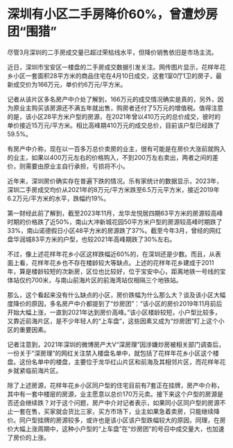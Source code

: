 # 深圳有小区二手房降价60%，曾遭炒房团“围猎”

尽管3月深圳的二手房成交量已超过荣枯线水平，但降价销售依旧是市场主流。

近日，深圳市宝安区一楼盘的二手房成交数据引发关注。网传图片显示，花样年花乡小区一套面积28平方米的商品住宅在4月10日成交，这套1室0厅1卫的房子，最新成交价为166万元，单价约6万元/平方米。

记者从该片区多名房产中介处了解到，166万元的成交情况确实是真的，另外，因为原业主购买该房源还不满五年就出售，购房者还付了5万元的增值税。值得注意的是，该小区28平方米户型的房源，在2021年曾以410万元的总价成交，彼时的单价接近15万元/平方米。相比高峰期410万元的成交总价，目前该户型已经跌了59.5%。

有房产中介称，现在以一百多万总价卖房的业主，很有可能是在房价大涨前就购入的业主，如果以400万元左右的价格购入，不到200万左右卖出，两者之间的差价，则需要由原业主自行承担，亏损将不小。

近年来，深圳房价确实存在普遍下跌的情况。乐有家统计的数据显示，2023年，深圳二手房成交均价从2021年的8万元/平方米跌至6.5万元平方米，接近2019年6.2万元/平方米的水平，跌幅约19%。

第一财经此前了解到，截至2023年11月，龙华龙悦居四期63平方米的房源较高峰时期的价格跌了近50%，南山大冲新城花园50平方米户型的房源较高峰时期跌了33%，南山诺德假日小区48平方米的房源跌了37%。截至今年3月，曾经的网红盘华润城83平方米的户型，也较2021年高峰期跌了30%左右。

不过，像上述花样年花乡小区这样跌幅近60%的，在深圳还是少数。而且，从表面上看，花样年花乡也不存在楼龄较大等缺点。上述的花样年花乡建成于2011年，算是楼龄较短的次新房，区位也比较好，位于宝安中心，距离地铁一号线的宝体站仅约700米，与南山前海片区的前海湾站仅相隔三个地铁站。

那么，这个看起来没有什么缺点的小区，房价跌幅为什么那么大？谈及该小区大幅度降价的原因，多名房产中介都提到了“炒房团”：“该小区的房价2019年11月前后开始大幅上涨，一直到2021年达到房价高峰。”该小区楼龄较短，小户型比较多，又靠近前海片区，是不少年轻人的“上车盘”，这些因素又成为“炒房团”盯上这个小区的重要因素。

记者注意到，2021年深圳的微博房产大V“深房理”因涉嫌炒房被相关部门调查后，一份关于“深房理”的网红关注禁入楼盘名单中，就包括了花样年花乡小区这个楼盘。这份名单中的楼盘，主要位于龙华红山片区和前海及其相邻片区，而花样年花乡就紧临前海片区。

除了上述房源，花样年花乡小区同户型的住宅目前有7套正在挂牌，房产中介称，其中有一套中楼层的房源，业主愿意以总价170万元卖。接下来这个户型的房源是否还会继续跌？对于这个问题，房产中介对记者表示，如果同小区同户型的房源不止一套在售，买家就会货比三家，买方市场下，业主如果急着卖房，只能继续降价。同户型挂牌的房源较多，或许也是该小区该户型跌幅较大的原因，同理，在房价大幅上涨周期中，这种小户型的“上车盘”在“炒房团”的号召中成交量大，也加速了房价的上涨。

